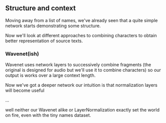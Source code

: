 ## Structure and context

Moving away from a list of names, 
we've already seen that a quite simple network starts demonstrating some structure.

Now we'll look at different approaches to combining characters to obtain better representation
of source texts.

### Wavenet(ish)

Wavenet uses network layers to successively combine fragments
(the original is designed for audio but we'll use it to combine characters) so our output
is works over a large context length.

Now we've got a deeper network our intuition is that normalization layers will become useful

...

well neither our Wavenet alike or LayerNormalization exactly set the world on fire, even with 
the tiny names dataset.


